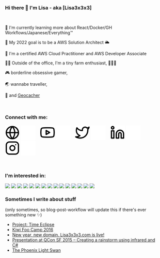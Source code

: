 ### Hi there 👋 I'm Lisa - aka [Lisa3x3x3]

<br />

🌱 I'm currently learning more about React/Docker/GH Workflows/Japanese/Everything™

🥅 My 2022 goal is to be a AWS Solution Architect 🌥️

🏅 I'm a certified AWS Cloud Practitioner and AWS Developer Associate 

🧑‍🌾 Outside of the office, I'm a tiny farm enthusiast, 🐤🐑🌽

🎮 borderline obsessive gamer,

🌏 wannabe traveller,

🧭 and [Geocacher](https://www.geocaching.com/play)

<br />

### Connect with me:

[![website](./img/globe-light.svg)](https://www.lisa3x3x3.com/#gh-light-mode-only)
[![website](./img/globe-dark.svg)](https://www.lisa3x3x3.com/#gh-dark-mode-only)
&nbsp;&nbsp;
[![website](./img/youtube-light.svg)](https://www.youtube.com/channel/UCaa4alc4wMrHSIm4i-VNmvw#gh-light-mode-only)
[![website](./img/youtube-dark.svg)](https://www.youtube.com/channel/UCaa4alc4wMrHSIm4i-VNmvw#gh-dark-mode-only)
&nbsp;&nbsp;
[![website](./img/twitter-light.svg)](https://twitter.com/Lisa3x3x3#gh-light-mode-only)
[![website](./img/twitter-dark.svg)](https://twitter.com/Lisa3x3x3#gh-dark-mode-only)
&nbsp;&nbsp;
[![website](./img/linkedin-light.svg)](https://www.linkedin.com/in/lisa3x3x3/#gh-light-mode-only)
[![website](./img/linkedin-dark.svg)](https://www.linkedin.com/in/lisa3x3x3/#gh-dark-mode-only)
&nbsp;&nbsp;
[![website](./img/instagram-light.svg)](https://www.instagram.com/lisa3x3x3/#gh-light-mode-only)
[![website](./img/instagram-dark.svg)](https://www.instagram.com/lisa3x3x3/#gh-dark-mode-only)

<br />

### I'm interested in:

<img src="https://cdn.jsdelivr.net/gh/devicons/devicon/icons/csharp/csharp-original.svg" height="40px"/>
<img src="https://cdn.jsdelivr.net/gh/devicons/devicon/icons/cplusplus/cplusplus-original.svg" height="40px" />
<img src="https://cdn.jsdelivr.net/gh/devicons/devicon/icons/javascript/javascript-original.svg" height="40px"/>
<img src="https://cdn.jsdelivr.net/gh/devicons/devicon/icons/arduino/arduino-original.svg" height="40px" />
<img src="https://cdn.jsdelivr.net/gh/devicons/devicon/icons/amazonwebservices/amazonwebservices-original.svg" height="40px"/>
<img src="https://cdn.jsdelivr.net/gh/devicons/devicon/icons/azure/azure-original.svg" height="40px"/>
<img src="https://cdn.jsdelivr.net/gh/devicons/devicon/icons/visualstudio/visualstudio-plain.svg" height="40px"/>
<img src="https://cdn.jsdelivr.net/gh/devicons/devicon/icons/dot-net/dot-net-original.svg" height="40px"/>
<img src="https://cdn.jsdelivr.net/gh/devicons/devicon/icons/git/git-original.svg" height="40px"/>
<img src="https://cdn.jsdelivr.net/gh/devicons/devicon/icons/github/github-original.svg" height="40px"/>
<img src="https://cdn.jsdelivr.net/gh/devicons/devicon/icons/docker/docker-original.svg" height="40px"/>
<img src="https://cdn.jsdelivr.net/gh/devicons/devicon/icons/raspberrypi/raspberrypi-original.svg" height="40px"/>
<img src="https://cdn.jsdelivr.net/gh/devicons/devicon/icons/react/react-original.svg" height="40px"/>
<img src="https://cdn.jsdelivr.net/gh/devicons/devicon/icons/tensorflow/tensorflow-original.svg" height="40px"/>
<img src="https://cdn.jsdelivr.net/gh/devicons/devicon/icons/unity/unity-original.svg" height="40px"/>

<br />

### Sometimes I write about stuff 
(only sometimes, so blog-post-workflow will update this if there's ever something new ✨)
<!-- BLOG-POST-LIST:START -->
- [Project: Time Eclipse](https://lisa3x3x3.com/2017/12/31/project-time-eclipse/)
- [Kiwi Foo Camp 2016](https://lisa3x3x3.com/2016/04/17/kiwi-foo-camp-2016/)
- [New year, new domain. Lisa3x3x3.com is live!](https://lisa3x3x3.com/2016/03/28/new-year-new-domain-lisa3x3x3-com-is-live/)
- [Presentation at QCon SF 2015 – Creating a rainstorm using infrared and C#](https://lisa3x3x3.com/2015/12/12/presentation-at-qcon-sf-2015-creating-a-rainstorm-using-infrared-and-c/)
- [The Phoenix Light Swan](https://lisa3x3x3.com/2015/12/02/the-phoenix-light-swan/)
<!-- BLOG-POST-LIST:END -->
